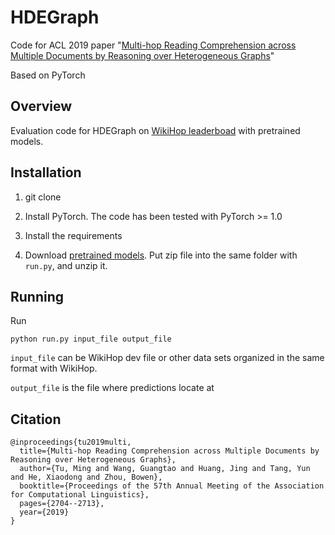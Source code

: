 # HDEGraph
Code for ACL 2019 paper "[Multi-hop Reading Comprehension across Multiple Documents by Reasoning over Heterogeneous Graphs](https://www.aclweb.org/anthology/P19-1260/)"

Based on PyTorch

## Overview
Evaluation code for HDEGraph on [WikiHop leaderboad](http://qangaroo.cs.ucl.ac.uk/leaderboard.html) with pretrained models. 

## Installation
1. git clone

2. Install PyTorch. The code has been tested with PyTorch >= 1.0

2. Install the requirements

3. Download [pretrained models](https://drive.google.com/open?id=10tk8Ny-KklmLm7oPfpRcDkWUdTcWxT-7). Put zip file into the same folder with `run.py`, and unzip it.

## Running
Run
```
python run.py input_file output_file
```

`input_file` can be WikiHop dev file or other data sets organized in the same format with WikiHop.

`output_file` is the file where predictions locate at

## Citation
```
@inproceedings{tu2019multi,
  title={Multi-hop Reading Comprehension across Multiple Documents by Reasoning over Heterogeneous Graphs},
  author={Tu, Ming and Wang, Guangtao and Huang, Jing and Tang, Yun and He, Xiaodong and Zhou, Bowen},
  booktitle={Proceedings of the 57th Annual Meeting of the Association for Computational Linguistics},
  pages={2704--2713},
  year={2019}
}
```
